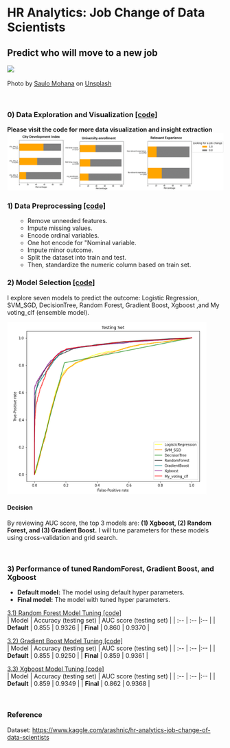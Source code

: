 # HR Analytics: Job Change of Data Scientists
## Predict who will move to a new job

<img src="Image/saulo-mohana-wNz7_5EvUWU-unsplash.jpg" height="400">

Photo by <a href="https://unsplash.com/@saulomohana?utm_source=unsplash&utm_medium=referral&utm_content=creditCopyText">Saulo Mohana</a> on <a href="https://unsplash.com/s/photos/career?utm_source=unsplash&utm_medium=referral&utm_content=creditCopyText">Unsplash</a>
  
<p>&nbsp;</p>

### 0) Data Exploration and Visualization <a href = "https://nbviewer.jupyter.org/github/Wei-Kuang/HR_JobChange/blob/main/HR_Analysis_Step0_DataVisualization.ipynb">[code]</a> 

**Please visit the code for more data visualization and insight extraction**
<img src="Image/example_bar_plot.gif" width="1000">

### 1) Data Preprocessing <a href = "https://nbviewer.jupyter.org/github/Wei-Kuang/HR_JobChange/blob/main/HR_Analysis_Step1_DataPreprocessing.ipynb">[code]</a>  

<ul><ul>
<li>Remove unneeded features.</li>
<li>Impute missing values.</li>
<li>Encode ordinal variables.</li>
<li>One hot encode for "Nominal variable.</li>
<li>Impute minor outcome.</li>
<li>Split the dataset into train and test.</li>
<li>Then, standardize the numeric column based on train set.</li>
</ul></ul>

### 2) Model Selection <a href = "https://nbviewer.jupyter.org/github/Wei-Kuang/HR_JobChange/blob/main/HR_Analysis_Step2_ModelSelection.ipynb">[code]</a>

I explore seven models to predict the outcome: Logistic Regression, SVM_SGD, DecisionTree, Random Forest, Gradient Boost, Xgboost ,and My voting_clf (ensemble model).

<img src="Image/ROC_model_selection.png" height="400"> 

#### Decision

By reviewing AUC score, the top 3 models are: **(1) Xgboost, (2) Random Forest, and (3) Gradient Boost.** I will tune parameters for these models using cross-validation and grid search.

<p>&nbsp;</p>

### 3) Performance of tuned RandomForest, Gradient Boost, and Xgboost

- **Default model:** The model using default hyper parameters.
- **Final model:** The model with tuned hyper parameters.


<a href = "https://nbviewer.jupyter.org/github/Wei-Kuang/HR_JobChange/blob/main/HR_Analysis_Step3_1_RandomForest_TuningParam.ipynb"> 3.1) Random Forest Model Tuning [code] </a>  
| Model              | Accuracy (testing set) | AUC score (testing set) |
| :--                | :--                    |:--                      |
| **Default**        | 0.855                  | 0.9326                  |
| **Final**          | 0.860                  | 0.9370                  |



<a href = "https://nbviewer.jupyter.org/github/Wei-Kuang/HR_JobChange/blob/main/HR_Analysis_Step3_2_GMB_TuningParam.ipynb"> 3.2) Gradient Boost Model Tuning [code]</a>  
| Model              | Accuracy (testing set) | AUC score (testing set) |
| :--                | :--                    |:--                      |
| **Default**        | 0.855                  | 0.9250                   |
| **Final**          | 0.859                  | 0.9361                   |



<a href = "https://nbviewer.jupyter.org/github/Wei-Kuang/HR_JobChange/blob/main/HR_Analysis_Step3_3_XBG_TuningParam.ipynb"> 3.3) Xgboost Model Tuning [code]</a>  
| Model              | Accuracy (testing set) | AUC score (testing set) |
| :--                | :--                    |:--                      |
| **Default**        | 0.859                  | 0.9349                   |
| **Final**          | 0.862                  | 0.9368                   |

<p>&nbsp;</p>

### Reference
Dataset: https://www.kaggle.com/arashnic/hr-analytics-job-change-of-data-scientists
